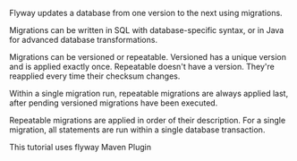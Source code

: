 Flyway updates a database from one version to the next using migrations. 

Migrations can be written in SQL with database-specific syntax, or in Java for advanced database transformations.

Migrations can be versioned or repeatable. Versioned has a unique version and is applied exactly once. Repeatable doesn't have a version. They're reapplied every time their checksum changes.

Within a single migration run, repeatable migrations are always applied last, after pending versioned migrations have been executed.

Repeatable migrations are applied in order of their description. For a single migration, all statements are run within a single database transaction.

This tutorial uses flyway Maven Plugin

```
```